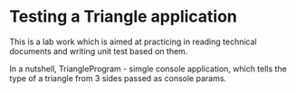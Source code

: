 # Testing a Triangle application
This is a lab work which is aimed at practicing in reading technical documents and writing unit test based on them.

In a nutshell, TriangleProgram - simgle console application, which tells the type of a triangle from 3 sides passed as console params.